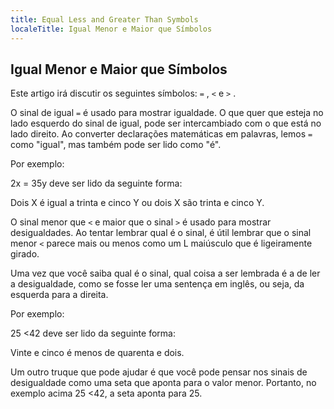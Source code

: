 ```yaml
---
title: Equal Less and Greater Than Symbols
localeTitle: Igual Menor e Maior que Símbolos
---
```

## Igual Menor e Maior que Símbolos

Este artigo irá discutir os seguintes símbolos: `=` , `<` e `>` .

O sinal de igual `=` é usado para mostrar igualdade. O que quer que esteja no lado esquerdo do sinal de igual, pode ser intercambiado com o que está no lado direito. Ao converter declarações matemáticas em palavras, lemos `=` como "igual", mas também pode ser lido como "é".

Por exemplo:

2x = 35y deve ser lido da seguinte forma:

Dois X é igual a trinta e cinco Y ou dois X são trinta e cinco Y.

O sinal menor que `<` e maior que o sinal `>` é usado para mostrar desigualdades. Ao tentar lembrar qual é o sinal, é útil lembrar que o sinal menor `<` parece mais ou menos como um L maiúsculo que é ligeiramente girado.

Uma vez que você saiba qual é o sinal, qual coisa a ser lembrada é a de ler a desigualdade, como se fosse ler uma sentença em inglês, ou seja, da esquerda para a direita.

Por exemplo:

25 <42 deve ser lido da seguinte forma:

Vinte e cinco é menos de quarenta e dois.

Um outro truque que pode ajudar é que você pode pensar nos sinais de desigualdade como uma seta que aponta para o valor menor. Portanto, no exemplo acima 25 <42, a seta aponta para 25.